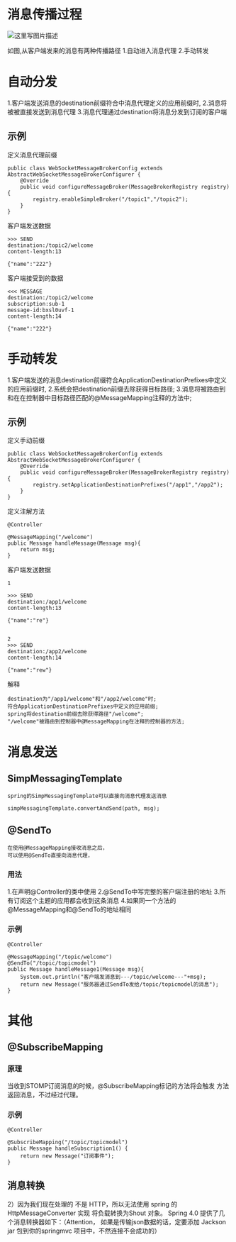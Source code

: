 



# 消息传播过程


![这里写图片描述](https://docs.spring.io/spring/docs/current/spring-framework-reference/images/message-flow-broker-relay.png?watermark/2/text/aHR0cDovL2Jsb2cuY3Nkbi5uZXQvcm9kX2pvaG4=/font/5a6L5L2T/fontsize/400/fill/I0JBQkFCMA==/dissolve/70/gravity/SouthEast)

如图,从客户端发来的消息有两种传播路径
1.自动进入消息代理
2.手动转发

# 自动分发

1.客户端发送消息的destination前缀符合中消息代理定义的应用前缀时,
2.消息将被被直接发送到消息代理
3.消息代理通过destination将消息分发到订阅的客户端

## 示例

定义消息代理前缀

```
public class WebSocketMessageBrokerConfig extends AbstractWebSocketMessageBrokerConfigurer {
    @Override
    public void configureMessageBroker(MessageBrokerRegistry registry) {
        registry.enableSimpleBroker("/topic1","/topic2");
    }
}
```

客户端发送数据

```
>>> SEND
destination:/topic2/welcome
content-length:13

{"name":"222"}

```

客户端接受到的数据

```
<<< MESSAGE
destination:/topic2/welcome
subscription:sub-1
message-id:bxsl0uvf-1
content-length:14

{"name":"222"}

```


# 手动转发

1.客户端发送的消息destination前缀符合ApplicationDestinationPrefixes中定义的应用前缀时,
2.系统会把destination前缀去除获得目标路径;
3.消息将被路由到和在在控制器中目标路径匹配的@MessageMapping注释的方法中;

    

## 示例

定义手动前缀

```
public class WebSocketMessageBrokerConfig extends AbstractWebSocketMessageBrokerConfigurer {
    @Override
    public void configureMessageBroker(MessageBrokerRegistry registry) {
        registry.setApplicationDestinationPrefixes("/app1","/app2");
    }
}
```

定义注解方法

```
@Controller

@MessageMapping("/welcome")
public Message handleMessage(Message msg){
    return msg;
}
```

客户端发送数据

```
1

>>> SEND
destination:/app1/welcome
content-length:13

{"name":"re"}


2
>>> SEND
destination:/app2/welcome
content-length:14

{"name":"rew"}
```

解释

```
destination为"/app1/welcome"和"/app2/welcome"时;
符合ApplicationDestinationPrefixes中定义的应用前缀;
spring将destination前缀去除获得路径"/welcome";
"/welcome"被路由到控制器中@MessageMapping在注释的控制器的方法;
```



# 消息发送

## SimpMessagingTemplate 

    spring的SimpMessagingTemplate可以直接向消息代理发送消息

```
simpMessagingTemplate.convertAndSend(path, msg);  
```

## @SendTo

    在使用@MessageMapping接收消息之后，
    可以使用@SendTo直接向消息代理，


### 用法

1.在声明@Controller的类中使用
2.@SendTo中写完整的客户端注册的地址
3.所有订阅这个主题的应用都会收到这条消息
4.如果同一个方法的@MessageMapping和@SendTo的地址相同


### 示例

```
@Controller

@MessageMapping("/topic/welcome")
@SendTo("/topic/topicmodel")
public Message handleMessage1(Message msg){
    System.out.println("客户端发消息到---/topic/welcome---"+msg);
    return new Message("服务器通过SendTo发给/topic/topicmodel的消息");
}

```





# 其他 



##  @SubscribeMapping

### 原理
   
   当收到STOMP订阅消息的时候，@SubscribeMapping标记的方法将会触发
   方法返回消息，不过经过代理。


### 示例

```
@Controller

@SubscribeMapping("/topic/topicmodel")
public Message handleSubscription1() {
    return new Message("订阅事件");
}

```


## 消息转换

2）因为我们现在处理的 不是 HTTP，所以无法使用 spring 的 HttpMessageConverter 实现 将负载转换为Shout 对象。
Spring 4.0 提供了几个消息转换器如下：（Attention， 如果是传输json数据的话，定要添加 Jackson jar 包到你的springmvc 项目中，不然连接不会成功的）



